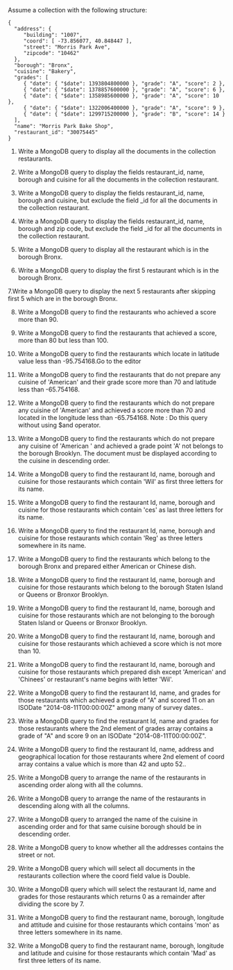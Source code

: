 Assume a collection with the following structure:

```
{
  "address": {
     "building": "1007",
     "coord": [ -73.856077, 40.848447 ],
     "street": "Morris Park Ave",
     "zipcode": "10462"
  },
  "borough": "Bronx",
  "cuisine": "Bakery",
  "grades": [
     { "date": { "$date": 1393804800000 }, "grade": "A", "score": 2 },
     { "date": { "$date": 1378857600000 }, "grade": "A", "score": 6 },
     { "date": { "$date": 1358985600000 }, "grade": "A", "score": 10 },
     { "date": { "$date": 1322006400000 }, "grade": "A", "score": 9 },
     { "date": { "$date": 1299715200000 }, "grade": "B", "score": 14 }
  ],
  "name": "Morris Park Bake Shop",
  "restaurant_id": "30075445"
}
```

1. Write a MongoDB query to display all the documents in the collection restaurants.


2. Write a MongoDB query to display the fields restaurant_id, name, borough and cuisine for all the documents in the collection restaurant.


3. Write a MongoDB query to display the fields restaurant_id, name, borough and cuisine, but exclude the field _id for all the documents in the collection restaurant.


4. Write a MongoDB query to display the fields restaurant_id, name, borough and zip code, but exclude the field _id for all the documents in the collection restaurant.


5. Write a MongoDB query to display all the restaurant which is in the borough Bronx.


6. Write a MongoDB query to display the first 5 restaurant which is in the borough Bronx.


7.Write a MongoDB query to display the next 5 restaurants after skipping first 5 which are in the borough Bronx.


8. Write a MongoDB query to find the restaurants who achieved a score more than 90.


9. Write a MongoDB query to find the restaurants that achieved a score, more than 80 but less than 100.


10. Write a MongoDB query to find the restaurants which locate in latitude value less than -95.754168.Go to the editor


11. Write a MongoDB query to find the restaurants that do not prepare any cuisine of 'American' and their grade score more than 70 and latitude less than -65.754168.


12. Write a MongoDB query to find the restaurants which do not prepare any cuisine of 'American' and achieved a score more than 70 and located in the longitude less than -65.754168.
Note : Do this query without using $and operator.


13. Write a MongoDB query to find the restaurants which do not prepare any cuisine of 'American ' and achieved a grade point 'A' not belongs to the borough Brooklyn. The document must be displayed according to the cuisine in descending order.


14. Write a MongoDB query to find the restaurant Id, name, borough and cuisine for those restaurants which contain 'Wil' as first three letters for its name.


15. Write a MongoDB query to find the restaurant Id, name, borough and cuisine for those restaurants which contain 'ces' as last three letters for its name.


16. Write a MongoDB query to find the restaurant Id, name, borough and cuisine for those restaurants which contain 'Reg' as three letters somewhere in its name.


17. Write a MongoDB query to find the restaurants which belong to the borough Bronx and prepared either American or Chinese dish.


18. Write a MongoDB query to find the restaurant Id, name, borough and cuisine for those restaurants which belong to the borough Staten Island or Queens or Bronxor Brooklyn.


19. Write a MongoDB query to find the restaurant Id, name, borough and cuisine for those restaurants which are not belonging to the borough Staten Island or Queens or Bronxor Brooklyn.


20. Write a MongoDB query to find the restaurant Id, name, borough and cuisine for those restaurants which achieved a score which is not more than 10.


21. Write a MongoDB query to find the restaurant Id, name, borough and cuisine for those restaurants which prepared dish except 'American' and 'Chinees' or restaurant's name begins with letter 'Wil'.


22. Write a MongoDB query to find the restaurant Id, name, and grades for those restaurants which achieved a grade of "A" and scored 11 on an ISODate "2014-08-11T00:00:00Z" among many of survey dates..


23. Write a MongoDB query to find the restaurant Id, name and grades for those restaurants where the 2nd element of grades array contains a grade of "A" and score 9 on an ISODate "2014-08-11T00:00:00Z".


24. Write a MongoDB query to find the restaurant Id, name, address and geographical location for those restaurants where 2nd element of coord array contains a value which is more than 42 and upto 52..


25. Write a MongoDB query to arrange the name of the restaurants in ascending order along with all the columns.


26. Write a MongoDB query to arrange the name of the restaurants in descending along with all the columns.


27. Write a MongoDB query to arranged the name of the cuisine in ascending order and for that same cuisine borough should be in descending order.


28. Write a MongoDB query to know whether all the addresses contains the street or not.


29. Write a MongoDB query which will select all documents in the restaurants collection where the coord field value is Double.


30. Write a MongoDB query which will select the restaurant Id, name and grades for those restaurants which returns 0 as a remainder after dividing the score by 7.


31. Write a MongoDB query to find the restaurant name, borough, longitude and attitude and cuisine for those restaurants which contains 'mon' as three letters somewhere in its name.


32. Write a MongoDB query to find the restaurant name, borough, longitude and latitude and cuisine for those restaurants which contain 'Mad' as first three letters of its name.

